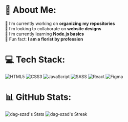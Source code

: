 # 💫 About Me:
🔭 I’m currently working on **organizing my repositories**<br>🤝 I’m looking to collaborate on **website designs**<br>🌱 I’m currently learning **Node.js basics**<br>💐 Fun fact: **I am a florist by profession**

# 💻 Tech Stack:
![HTML5](https://img.shields.io/badge/html5-%23E34F26.svg?style=for-the-badge&logo=html5&logoColor=white) ![CSS3](https://img.shields.io/badge/css3-%231572B6.svg?style=for-the-badge&logo=css3&logoColor=white) ![JavaScript](https://img.shields.io/badge/javascript-%23323330.svg?style=for-the-badge&logo=javascript&logoColor=%23F7DF1E) ![SASS](https://img.shields.io/badge/SASS-hotpink.svg?style=for-the-badge&logo=SASS&logoColor=white) ![React](https://img.shields.io/badge/react-%2320232a.svg?style=for-the-badge&logo=react&logoColor=%2361DAFB) ![Figma](https://img.shields.io/badge/figma-%23F24E1E.svg?style=for-the-badge&logo=figma&logoColor=white)

# 📊 GitHub Stats:
![dag-szad's Stats](https://github-readme-stats.vercel.app/api?username=dag-szad&theme=dark&show_icons=true&hide_border=true&count_private=false)
![dag-szad's Streak](https://github-readme-streak-stats.herokuapp.com/?user=dag-szad&theme=dark&hide_border=true)

<!-- Proudly created with GPRM ( https://gprm.itsvg.in ) -->
